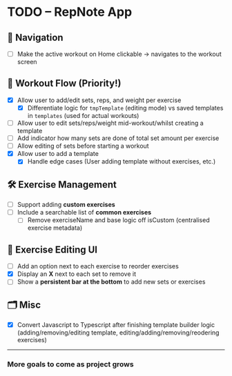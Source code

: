 # TODO – RepNote App

## 🧭 Navigation

- [ ] Make the active workout on Home clickable → navigates to the workout screen

## 💪 Workout Flow (Priority!)

- [x] Allow user to add/edit sets, reps, and weight per exercise
  - [x] Differentiate logic for `tmpTemplate` (editing mode) vs saved templates in `templates` (used for actual workouts)
- [ ] Allow user to edit sets/reps/weight mid-workout/whilst creating a template
- [ ] Add indicator how many sets are done of total set amount per exercise
- [ ] Allow editing of sets before starting a workout
- [x] Allow user to add a template
  - [x] Handle edge cases (User adding template without exercises, etc.)

## 🛠️ Exercise Management

- [ ] Support adding **custom exercises**
- [ ] Include a searchable list of **common exercises**
  - [ ] Remove exerciseName and base logic off isCustom (centralised exercise metadata)

## 🧩 Exercise Editing UI

- [ ] Add an option next to each exercise to reorder exercises
- [x] Display an **X** next to each set to remove it
- [ ] Show a **persistent bar at the bottom** to add new sets or exercises

## 🗂️ Misc

- [x] Convert Javascript to Typescript after finishing template builder logic (adding/removing/editing template, editing/adding/removing/reodering exercises)

---

### More goals to come as project grows
